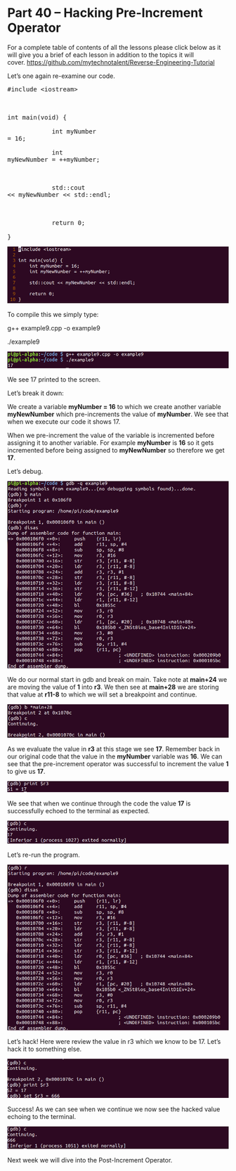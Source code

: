 # Part 40 – Hacking Pre-Increment Operator

For a complete table of contents of all the lessons please click below as it will give you a brief of each lesson in addition to the topics it will cover.&nbsp;https://github.com/mytechnotalent/Reverse-Engineering-Tutorial

Let’s one again re-examine our code.

<pre spellcheck="false">#include &lt;iostream&gt;

&nbsp;

int main(void) {

&nbsp;&nbsp;&nbsp;&nbsp;&nbsp;&nbsp;&nbsp;&nbsp;&nbsp;&nbsp;&nbsp; int myNumber
= 16;

&nbsp;&nbsp;&nbsp;&nbsp;&nbsp;&nbsp;&nbsp;&nbsp;&nbsp;&nbsp;&nbsp; int
myNewNumber = ++myNumber;

&nbsp;

&nbsp;&nbsp;&nbsp;&nbsp;&nbsp;&nbsp;&nbsp;&nbsp;&nbsp;&nbsp;&nbsp; std::cout
&lt;&lt; myNewNumber &lt;&lt; std::endl;

&nbsp;

&nbsp;&nbsp;&nbsp;&nbsp;&nbsp;&nbsp;&nbsp;&nbsp;&nbsp;&nbsp;&nbsp; return 0;

}
</pre>

<div class="slate-resizable-image-embed slate-image-embed__resize-full-width"><img src="imgs/256417450.jpg"/></div>

To compile this we simply type:

g++ example9.cpp -o example9

./example9

<div class="slate-resizable-image-embed slate-image-embed__resize-full-width"><img src="imgs/394934103.jpg"/></div>

  

We see 17 printed to the screen.

Let’s break it down:

We create a variable __myNumber = 16__ to which we create another variable __myNewNumber__ which pre-increments the value of __myNumber__.&nbsp;We see that when we execute our code it shows 17.

When we pre-increment the value of the variable is incremented before assigning it to another variable.&nbsp;For example __myNumber__ is __16__ so it gets incremented before being assigned to __myNewNumber__ so therefore we get __17__.

Let’s debug.

<div class="slate-resizable-image-embed slate-image-embed__resize-full-width"><img src="imgs/840799768.jpg"/></div>

We do our normal start in gdb and break on main.&nbsp;Take note at __main+24__ we are moving the value of __1__ into __r3__.&nbsp;We then see at __main+28__ we are storing that value at __r11-8__ to which we will set a breakpoint and continue.

<div class="slate-resizable-image-embed slate-image-embed__resize-full-width"><img src="imgs/68887597.jpg"/></div>

As we evaluate the value in __r3__ at this stage we see __17__.&nbsp;Remember back in our original code that the value in the __myNumber__ variable was __16__.&nbsp;We can see that the pre-increment operator was successful to increment the value __1__ to give us __17__.

<div class="slate-resizable-image-embed slate-image-embed__resize-full-width"><img src="imgs/644551892.jpg"/></div>

We see that when we continue through the code the value __17__ is successfully echoed to the terminal as expected.

<div class="slate-resizable-image-embed slate-image-embed__resize-full-width"><img src="imgs/583591108.jpg"/></div>

Let’s re-run the program.

<div class="slate-resizable-image-embed slate-image-embed__resize-full-width"><img src="imgs/762972966.jpg"/></div>

Let’s hack!&nbsp;Here were review the value in r3 which we know to be 17.&nbsp;Let’s hack it to something else.

<div class="slate-resizable-image-embed slate-image-embed__resize-full-width"><img src="imgs/451418767.jpg"/></div>

Success!&nbsp;As we can see when we continue we now see the hacked value echoing to the terminal.

<div class="slate-resizable-image-embed slate-image-embed__resize-full-width"><img src="imgs/667765303.jpg"/></div>

Next week we will dive into the Post-Increment Operator.

  

  